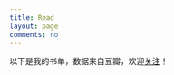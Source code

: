 ```yaml
---
title: Read
layout: page
comments: no
---
```


<p>以下是我的书单，数据来自豆瓣，欢迎<a href="http://www.douban.com/people/wang_daodao/">关注</a>！</p>
<div id="douban"></div>
<script type="text/javascript" src="/media/js/jquery-1.7.1.min.js"></script>
<script type="text/javascript" src="/media/js/douban.js"></script>
<script type="text/javascript">
 var dbapi = new DoubanApi();
 var dbapi = {
        user:"wang_daodao", //这里换成你的豆瓣ID
        api:"05236daf832df7500f6a490e8989e5f0"          //这里换成你的豆瓣APIKEY
    }
 $(document).ready(function(){
  dbapi.show();
 });
</script>